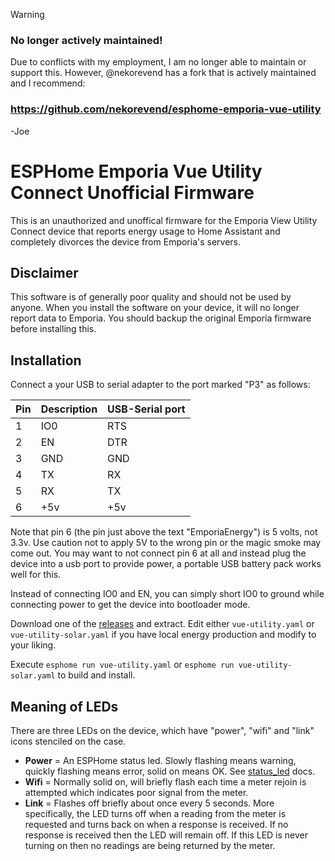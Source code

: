 > [!WARNING]
> ### No longer actively maintained!
>
> Due to conflicts with my employment, I am no longer able to maintain or support this.  However, @nekorevend has a fork that is actively maintained and I recommend:
> ### https://github.com/nekorevend/esphome-emporia-vue-utility ###
>
> -Joe


# ESPHome Emporia Vue Utility Connect Unofficial Firmware

This is an unauthorized and unoffical firmware for the Emporia View Utility Connect device that reports energy usage to Home Assistant and completely divorces the device from Emporia's servers.

## Disclaimer

This software is of generally poor quality and should not be used by anyone.  When you install the software on your device, it
will no longer report data to Emporia.  You should backup the original Emporia firmware before installing this.

## Installation

Connect a your USB to serial adapter to the port marked "P3" as follows:

| Pin | Description | USB-Serial port |
| --- |  ---------  | --------------- |
|  1  |        IO0  |             RTS |
|  2  |         EN  |             DTR |
|  3  |        GND  |             GND |
|  4  |         TX  |              RX |
|  5  |         RX  |              TX |
|  6  |        +5v  |             +5v |

Note that pin 6 (the pin just above the text "EmporiaEnergy") is 5 volts, not 3.3v.  Use caution not to apply 5V to the wrong pin or
the magic smoke may come out.  You may want to not connect pin 6 at all and instead plug the device into a usb port to provide power,
a portable USB battery pack works well for this.

Instead of connecting IO0 and EN, you can simply short IO0 to ground while connecting power to get the device into bootloader mode.

Download one of the [releases](https://github.com/jrouvier/esphome-emporia-vue-utility/releases) and extract.  Edit either `vue-utility.yaml` or `vue-utility-solar.yaml` if you have local energy production and modify to your liking.

Execute `esphome run vue-utility.yaml` or `esphome run vue-utility-solar.yaml` to build and install.

## Meaning of LEDs

There are three LEDs on the device, which have "power", "wifi" and "link" icons stenciled on the case.
* **Power** = An ESPHome status led.  Slowly flashing means warning, quickly flashing means error, solid on means OK.  See [status_led](https://esphome.io/components/status_led.html) docs.
* **Wifi** = Normally solid on, will briefly flash each time a meter rejoin is attempted which indicates poor signal from the meter.
* **Link** = Flashes off briefly about once every 5 seconds.  More specifically, the LED turns off when a reading from the meter is requested and turns back on when a response is received.  If no response is received then the LED will remain off.  If this LED is never turning on then no readings are being returned by the meter.
